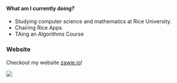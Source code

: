 #### What am I currently doing?
- Studying computer science and mathematics at Rice University.
- Chairing Rice Apps
- TAing an Algorithms Course

### Website
Checkout my website [zawie.io](https://zawie.io)!

 <img src="https://profile-counter.glitch.me/zawie/count.svg" />

